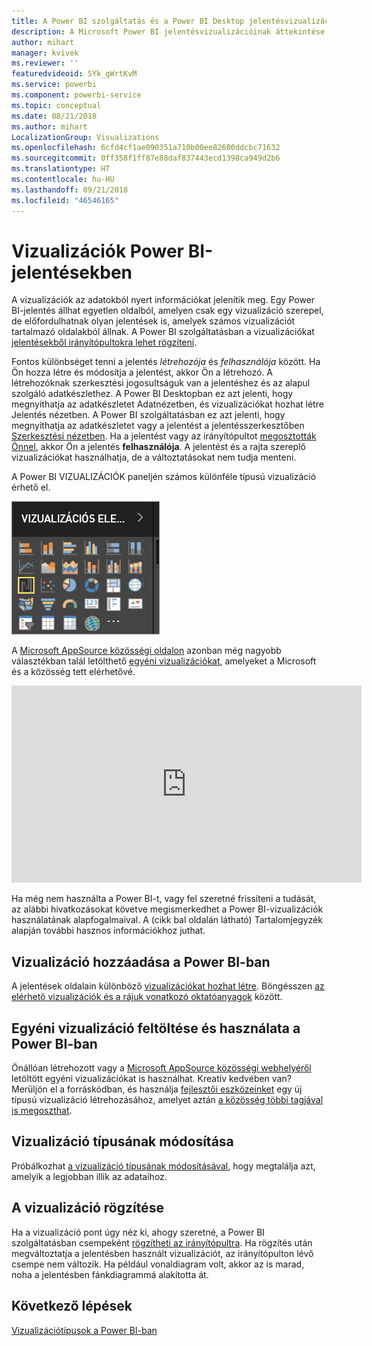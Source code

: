 ```yaml
---
title: A Power BI szolgáltatás és a Power BI Desktop jelentésvizualizációinak áttekintése
description: A Microsoft Power BI jelentésvizualizációinak áttekintése.
author: mihart
manager: kvivek
ms.reviewer: ''
featuredvideoid: SYk_gWrtKvM
ms.service: powerbi
ms.component: powerbi-service
ms.topic: conceptual
ms.date: 08/21/2018
ms.author: mihart
LocalizationGroup: Visualizations
ms.openlocfilehash: 6cfd4cf1ae090351a710b00ee82600ddcbc71632
ms.sourcegitcommit: 0ff358f1ff87e88daf837443ecd1398ca949d2b6
ms.translationtype: HT
ms.contentlocale: hu-HU
ms.lasthandoff: 09/21/2018
ms.locfileid: "46546165"
---
```

# <a name="visualizations-in-power-bi-reports"></a>Vizualizációk Power BI-jelentésekben
A vizualizációk az adatokból nyert információkat jelenítik meg. Egy Power BI-jelentés állhat egyetlen oldalból, amelyen csak egy vizualizáció szerepel, de előfordulhatnak olyan jelentések is, amelyek számos vizualizációt tartalmazó oldalakból állnak. A Power BI szolgáltatásban a vizualizációkat [jelentésekből irányítópultokra lehet rögzíteni](../service-dashboard-pin-tile-from-report.md). 

Fontos különbséget tenni a jelentés *létrehozója* és *felhasználója* között. Ha Ön hozza létre és módosítja a jelentést, akkor Ön a létrehozó.  A létrehozóknak szerkesztési jogosultságuk van a jelentéshez és az alapul szolgáló adatkészlethez. A Power BI Desktopban ez azt jelenti, hogy megnyithatja az adatkészletet Adatnézetben, és vizualizációkat hozhat létre Jelentés nézetben. A Power BI szolgáltatásban ez azt jelenti, hogy megnyithatja az adatkészletet vagy a jelentést a jelentésszerkesztőben [Szerkesztési nézetben](../consumer/end-user-reading-view.md). Ha a jelentést vagy az irányítópultot [megosztották Önnel](../consumer/end-user-shared-with-me.md), akkor Ön a jelentés **felhasználója**. A jelentést és a rajta szereplő vizualizációkat használhatja, de a változtatásokat nem tudja menteni.

A Power BI VIZUALIZÁCIÓK paneljén számos különféle típusú vizualizáció érhető el. 

![](media/power-bi-report-visualizations/power-bi-templates.png)

A [Microsoft AppSource közösségi oldalon](https://appsource.microsoft.com) azonban még nagyobb választékban talál letölthető [egyéni vizualizációkat](https://appsource.microsoft.com/marketplace/apps?product=power-bi-visuals&page=1), amelyeket a Microsoft és a közösség tett elérhetővé.    

<iframe width="560" height="315" src="https://www.youtube.com/embed/SYk_gWrtKvM?list=PL1N57mwBHtN0JFoKSR0n-tBkUJHeMP2cP" frameborder="0" allowfullscreen></iframe>


  Ha még nem használta a Power BI-t, vagy fel szeretné frissíteni a tudását, az alábbi hivatkozásokat követve megismerkedhet a Power BI-vizualizációk használatának alapfogalmaival.  A (cikk bal oldalán látható) Tartalomjegyzék alapján további hasznos információkhoz juthat.

## <a name="add-a-visualization-in-power-bi"></a>Vizualizáció hozzáadása a Power BI-ban
A jelentések oldalain különböző [vizualizációkat hozhat létre](power-bi-report-add-visualizations-i.md). Böngésszen [az elérhető vizualizációk és a rájuk vonatkozó oktatóanyagok](power-bi-visualization-types-for-reports-and-q-and-a.md) között. 

## <a name="upload-a-custom-visualization-and-use-it-in-power-bi"></a>Egyéni vizualizáció feltöltése és használata a Power BI-ban
Önállóan létrehozott vagy a [Microsoft AppSource közösségi webhelyéről](https://appsource.microsoft.com/marketplace/apps?product=power-bi-visuals) letöltött egyéni vizualizációkat is használhat. Kreatív kedvében van? Merüljön el a forráskódban, és használja [fejlesztői eszközeinket](../service-custom-visuals-getting-started-with-developer-tools.md) egy új típusú vizualizáció létrehozásához, amelyet aztán [a közösség többi tagjával is megoszthat](../developer/office-store.md).

## <a name="change-the-visualization-type"></a>Vizualizáció típusának módosítása
Próbálkozhat [a vizualizáció típusának módosításával](power-bi-report-change-visualization-type.md), hogy megtalálja azt, amelyik a legjobban illik az adataihoz.

## <a name="pin-the-visualization"></a>A vizualizáció rögzítése
Ha a vizualizáció pont úgy néz ki, ahogy szeretné, a Power BI szolgáltatásban csempeként [rögzítheti az irányítópultra](../service-dashboard-pin-tile-from-report.md). Ha rögzítés után megváltoztatja a jelentésben használt vizualizációt, az irányítópulton lévő csempe nem változik. Ha például vonaldiagram volt, akkor az is marad, noha a jelentésben fánkdiagrammá alakította át.

## <a name="next-steps"></a>Következő lépések
[Vizualizációtípusok a Power BI-ban](power-bi-visualization-types-for-reports-and-q-and-a.md)